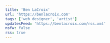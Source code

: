 ```yaml
---
title: 'Ben LaCroix'
url: 'https://benlacroix.com'
tags: ['web designer', 'artist']
updatesFeed: 'https://benlacroix.com/rss.xml'
nsfw: false
rss: true
---
```

